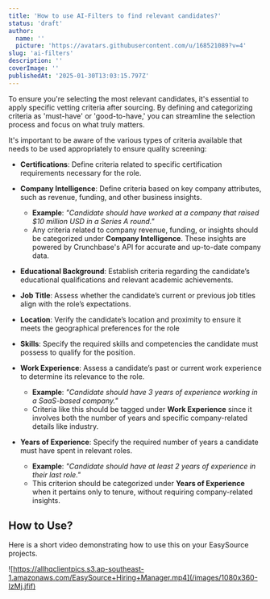 ```yaml
---
title: 'How to use AI-Filters to find relevant candidates?'
status: 'draft'
author:
  name: ''
  picture: 'https://avatars.githubusercontent.com/u/168521089?v=4'
slug: 'ai-filters'
description: ''
coverImage: ''
publishedAt: '2025-01-30T13:03:15.797Z'
---
```


To ensure you're selecting the most relevant candidates, it's essential to apply specific vetting criteria after sourcing. By defining and categorizing criteria as 'must-have' or 'good-to-have,' you can streamline the selection process and focus on what truly matters.

It's important to be aware of the various types of criteria available that needs to be used appropriately to ensure quality screening:

- **Certifications**: Define criteria related to specific certification requirements necessary for the role.

- **Company Intelligence**: Define criteria based on key company attributes, such as revenue, funding, and other business insights.

  - **Example**: *"Candidate should have worked at a company that raised $10 million USD in a Series A round."*
  - Any criteria related to company revenue, funding, or insights should be categorized under **Company Intelligence**. These insights are powered by Crunchbase's API for accurate and up-to-date company data.

- **Educational Background**: Establish criteria regarding the candidate’s educational qualifications and relevant academic achievements.

- **Job Title**: Assess whether the candidate’s current or previous job titles align with the role’s expectations.

- **Location**: Verify the candidate’s location and proximity to ensure it meets the geographical preferences for the role

- **Skills**: Specify the required skills and competencies the candidate must possess to qualify for the position.

- **Work Experience**: Assess a candidate’s past or current work experience to determine its relevance to the role.

  - **Example**: *"Candidate should have 3 years of experience working in a SaaS-based company."*
  - Criteria like this should be tagged under **Work Experience** since it involves both the number of years and specific company-related details like industry.

- **Years of Experience**: Specify the required number of years a candidate must have spent in relevant roles.

  - **Example**: *"Candidate should have at least 2 years of experience in their last role."*
  - This criterion should be categorized under **Years of Experience** when it pertains only to tenure, without requiring company-related insights.

## **How to Use?**

Here is a short video demonstrating how to use this on your EasySource projects.

![https://allhqclientpics.s3.ap-southeast-1.amazonaws.com/EasySource+Hiring+Manager.mp4](/images/1080x360-IzMj.jfif)
